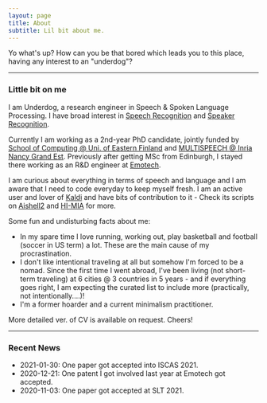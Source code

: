 ```yaml
---
layout: page
title: About
subtitle: Lil bit about me.
---
```


Yo what's up? How can you be that bored which leads you to this place, having any interest to an "underdog"?

-------------------
### Little bit on me
I am Underdog, a research engineer in Speech & Spoken Language Processing. I have broad interest in [Speech Recognition](https://en.wikipedia.org/wiki/Speech_recognition) and [Speaker Recognition](https://en.wikipedia.org/wiki/Speaker_recognition). 

Currently I am working as a 2nd-year PhD candidate, jointly funded by [School of Computing @ Uni. of Eastern Finland](http://www.uef.fi/en/web/cs) and [MULTISPEECH @ Inria Nancy Grand Est](https://team.inria.fr/multispeech/). Previously after getting MSc from Edinburgh, I stayed there working as an R&D engineer at [Emotech](https://www.linkedin.com/company/emotech-ltd/).

I am curious about everything in terms of speech and language and I am aware that I need to code everyday to keep myself fresh. I am an active user and lover of [Kaldi](http://kaldi-asr.org) and have bits of contribution to it - Check its scripts on [Aishell2](https://github.com/kaldi-asr/kaldi/tree/master/egs/aishell2) and [HI-MIA](https://github.com/kaldi-asr/kaldi/tree/master/egs/hi_mia/v1) for more.

Some fun and undisturbing facts about me:
* In my spare time I love running, working out, play basketball and football (soccer in US term) a lot. These are the main cause of my procrastination.
* I don't like intentional traveling at all but somehow I'm forced to be a nomad. Since the first time I went abroad, I've been living (not short-term traveling) at 6 cities @ 3 countries in 5 years - and if everything goes right, I am expecting the curated list to include more (practically, not intentionally....)!
* I'm a former hoarder and a current minimalism practitioner.

More detailed ver. of CV is available on request. Cheers!

-------------------
### Recent News
* 2021-01-30: One paper got accepted into ISCAS 2021.
* 2020-12-21: One patent I got involved last year at Emotech got accepted.
* 2020-11-03: One paper got accepted at SLT 2021.